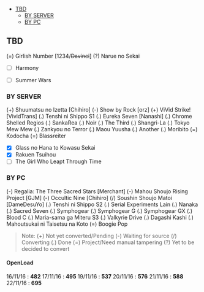 <!-- toc orderedList:0 depthFrom:1 depthTo:3 -->

- [TBD](#tbd)
	- [BY SERVER](#by-server)
	- [BY PC](#by-pc)

<!-- tocstop -->

## TBD
(=) Girlish Number [1234/~~Davinci~~]
(?) Narue no Sekai
- [ ] Harmony
- [ ] Summer Wars


### BY SERVER
(+) Shuumatsu no Izetta [Chihiro]
(-) Show by Rock [orz]
(+) ViVid Strike! [VividTrans]
(.) Tenshi ni Shippo S1
(.) Eureka Seven [Nanashi]
(.) Chrome Shelled Regios
(.) SankaRea
(.) Noir
(.) The Third
(.) Shangri-La
(.) Tokyo Mew Mew
(.) Zankyou no Terror
(.) Maou Yuusha
(.) Another
(.) Moribito
(=) Kodocha
(=) Blassreiter
- [x] Glass no Hana to Kowasu Sekai
- [x] Rakuen Tsuihou
- [ ] The Girl Who Leapt Through Time

### BY PC
(-) Regalia: The Three Sacred Stars [Merchant]
(-) Mahou Shoujo Rising Project [GJM]
(-) Occultic Nine [Chihiro]
(/) Soushin Shoujo Matoi [DameDesuYo]
(.) Tenshi ni Shippo S2
(.) Serial Experiments Lain
(.) Nanaka
(.) Sacred Seven
(.) Symphogear
(.) Symphogear G
(.) Symphogear GX
(.) Blood C
(.) Maria-sama ga Miteru S3
(.) Valkyrie Drive
(.) Dagashi Kashi
(.) Mahoutsukai ni Taisetsu na Koto
(=) Boogie Pop

> Note:
> (+) Not yet converted/Pending
> (-) Waiting for source
> (/) Converting
> (.) Done
> (=) Project/Need manual tampering
> (?) Yet to be decided to convert

<!-- untoc -->
#### OpenLoad
16/11/16 : __482__
17/11/16 : __495__
19/11/16 : __537__
20/11/16 : __576__
21/11/16 : __588__
22/11/16 : __695__